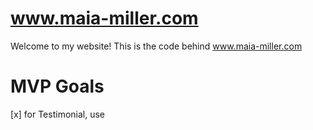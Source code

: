 # www.maia-miller.com

Welcome to my website! This is the code behind www.maia-miller.com

# MVP Goals

[x] for Testimonial, use <title> for quote, and <subtitle> for source
[x] for tags on projects, use 'columns is-multiline'
[x] <About /> columns are centered
[] <Embarrassing /> paragraph to be within container
[x] <Contact /> images in columns are centered
[] Correct white space on right side
[] <Embarrassing /> dots
[] <Embarrassing /> alignment
[] Contact form works
[] MakeMeAcro connects to project
[] Icons in footer work
[] "Top" button in footer
[] make header and footer vids mobile-friendly

# Stretch Goals

[] integrate SaSS
[] background patterns: TransparentTextures.com

#Animations
[x] video is hero background
[x] 'about' icons animate
[] my name appears on hero as being typed in
